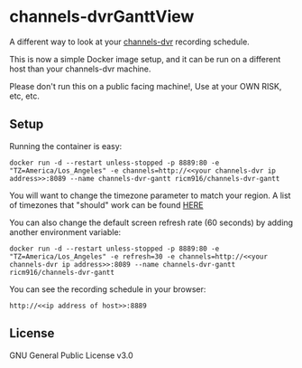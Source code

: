 # channels-dvrGanttView
A different way to look at your [channels-dvr](https://getchannels.com/) recording schedule.

This is now a simple Docker image setup, and it can be run on a different host than your channels-dvr machine.


Please don't run this on a public facing machine!, Use at your OWN RISK, etc, etc.



## Setup

Running the container is easy:

```
docker run -d --restart unless-stopped -p 8889:80 -e "TZ=America/Los_Angeles" -e channels=http://<<your channels-dvr ip address>>:8089 --name channels-dvr-gantt ricm916/channels-dvr-gantt
```
You will want to change the timezone parameter to match your region.  A list of timezones that "should" work can be found [HERE](https://en.wikipedia.org/wiki/List_of_tz_database_time_zones)

You can also change the default screen refresh rate (60 seconds) by adding another environment variable:
```
docker run -d --restart unless-stopped -p 8889:80 -e "TZ=America/Los_Angeles" -e refresh=30 -e channels=http://<<your channels-dvr ip address>>:8089 --name channels-dvr-gantt ricm916/channels-dvr-gantt
```

You can see the recording schedule in your browser:

```
http://<<ip address of host>>:8889
```
## License
GNU General Public License v3.0
